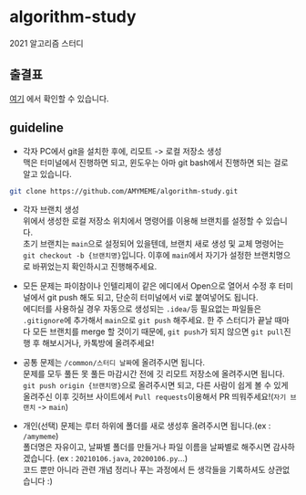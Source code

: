 # algorithm-study
2021 알고리즘 스터디

## 출결표
[여기](https://docs.google.com/document/d/1aNvfxmfV1EfTn5taj55e0NNJAZxRZSOedg5M4Rh2S7s/edit?usp=sharing)
에서 확인할 수 있습니다. 

## guideline
- 각자 PC에서 git을 설치한 후에, 리모트 -> 로컬 저장소 생성  
맥은 터미널에서 진행하면 되고, 윈도우는 아마 git bash에서 진행하면 되는 걸로 알고 있습니다.  
```bash
git clone https://github.com/AMYMEME/algorithm-study.git
```

- 각자 브랜치 생성  
위에서 생성한 로컬 저장소 위치에서 명령어를 이용해 브랜치를 설정할 수 있습니다.  
초기 브랜치는 `main`으로 설정되어 있을텐데, 브랜치 새로 생성 및 교체 명령어는 `git checkout -b {브랜치명}`입니다. 
이후에 `main`에서 자기가 설정한 브랜치명으로 바뀌었는지 확인하시고 진행해주세요.


- 모든 문제는 파이참이나 인텔리제이 같은 에디에서 Open으로 열어서 수정 후
터미널에서 git push 해도 되고, 단순히 터미널에서 vi로 붙여넣어도 됩니다.  
에디터를 사용하실 경우 자동으로 생성되는 `.idea/`등 필요없는 파일들은 `.gitignore`에 추가해서 `main`으로 `git push` 해주세요.
한 주 스터디가 끝날 때마다 모든 브랜치를 merge 할 것이기 때문에, `git push`가 되지 않으면 `git pull`진행 후 해보시거나, 
카톡방에 올려주세요!  


- 공통 문제는 `/common/스터디 날짜`에 올려주시면 됩니다.  
문제를 모두 풀든 못 풀든 마감시간 전에 깃 리모트 저장소에 올려주시면 됩니다.  
`git push origin {브랜치명}`으로 올려주시면 되고, 다른 사람이 쉽게 볼 수 있게
올려주신 이후 깃허브 사이트에서 `Pull requests`이용해서 PR 띄워주세요!(`자기 브랜치` -> `main`)  


- 개인(선택) 문제는 루터 하위에 폴더를 새로 생성후 올려주시면 됩니다.(ex : `/amymeme`)  
폴더명은 자유이고, 날짜별 폴더를 만들거나 파일 이름을 날짜별로 해주시면 감사하겠습니다. (ex : `20210106.java`, `20200106.py`...)   
코드 뿐만 아니라 관련 개념 정리나 푸는 과정에서 든 생각들을 기록하셔도 상관없습니다 :)
